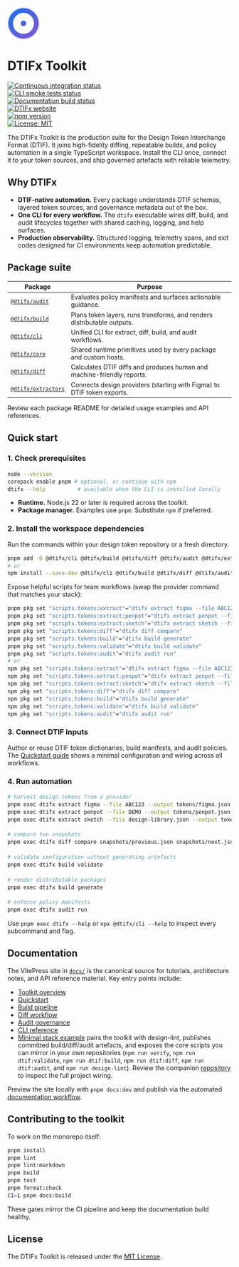<!-- markdownlint-disable MD041 -->
<!-- markdownlint-disable MD033 -->
<div align="left">
  <a href="https://dtifx.lapidist.net" target="_blank" rel="noopener">
    <img src="docs/public/logo.svg" alt="DTIFx logomark" width="72" height="72" />
  </a>
</div>
<h1>DTIFx Toolkit</h1>
<!-- markdownlint-enable MD041 -->

[![Continuous integration status][ci-badge]][ci-workflow]\
[![CLI smoke tests status][cli-smoke-badge]][cli-smoke-workflow]\
[![Documentation build status][docs-badge]][docs-workflow]\
[![DTIFx website][site-badge]][site-link]\
[![npm version][npm-badge]][npm-link]\
[![License: MIT][license-badge]][license-link]

<!-- markdownlint-enable MD033 -->

[ci-badge]: https://github.com/bylapidist/dtifx/actions/workflows/ci.yml/badge.svg?branch=main
[ci-workflow]: https://github.com/bylapidist/dtifx/actions/workflows/ci.yml
[cli-smoke-badge]:
  https://github.com/bylapidist/dtifx/actions/workflows/cli-smoke.yml/badge.svg?branch=main
[cli-smoke-workflow]: https://github.com/bylapidist/dtifx/actions/workflows/cli-smoke.yml
[docs-badge]: https://github.com/bylapidist/dtifx/actions/workflows/docs.yml/badge.svg?branch=main
[docs-workflow]: https://github.com/bylapidist/dtifx/actions/workflows/docs.yml
[site-badge]:
  https://img.shields.io/badge/website-dtifx.lapidist.net-1d4ed8?logo=vercel&logoColor=white
[site-link]: https://dtifx.lapidist.net
[npm-badge]: https://img.shields.io/npm/v/%40dtifx%2Fcli
[npm-link]: https://www.npmjs.com/package/@dtifx/cli
[license-badge]: https://img.shields.io/github/license/bylapidist/dtifx
[license-link]: LICENSE

The DTIFx Toolkit is the production suite for the Design Token Interchange Format (DTIF). It joins
high-fidelity diffing, repeatable builds, and policy automation in a single TypeScript workspace.
Install the CLI once, connect it to your token sources, and ship governed artefacts with reliable
telemetry.

## Why DTIFx

- **DTIF-native automation.** Every package understands DTIF schemas, layered token sources, and
  governance metadata out of the box.
- **One CLI for every workflow.** The `dtifx` executable wires diff, build, and audit lifecycles
  together with shared caching, logging, and help surfaces.
- **Production observability.** Structured logging, telemetry spans, and exit codes designed for CI
  environments keep automation predictable.

## Package suite

| Package                                    | Purpose                                                                 |
| ------------------------------------------ | ----------------------------------------------------------------------- |
| [`@dtifx/audit`](packages/audit)           | Evaluates policy manifests and surfaces actionable guidance.            |
| [`@dtifx/build`](packages/build)           | Plans token layers, runs transforms, and renders distributable outputs. |
| [`@dtifx/cli`](packages/cli)               | Unified CLI for extract, diff, build, and audit workflows.              |
| [`@dtifx/core`](packages/core)             | Shared runtime primitives used by every package and custom hosts.       |
| [`@dtifx/diff`](packages/diff)             | Calculates DTIF diffs and produces human and machine-friendly reports.  |
| [`@dtifx/extractors`](packages/extractors) | Connects design providers (starting with Figma) to DTIF token exports.  |

Review each package README for detailed usage examples and API references.

## Quick start

### 1. Check prerequisites

```bash
node --version
corepack enable pnpm # optional, or continue with npm
dtifx --help          # available when the CLI is installed locally
```

- **Runtime.** Node.js 22 or later is required across the toolkit.
- **Package manager.** Examples use `pnpm`. Substitute `npm` if preferred.

### 2. Install the workspace dependencies

Run the commands within your design token repository or a fresh directory.

```bash
pnpm add -D @dtifx/cli @dtifx/build @dtifx/diff @dtifx/audit @dtifx/extractors
# or
npm install --save-dev @dtifx/cli @dtifx/build @dtifx/diff @dtifx/audit @dtifx/extractors
```

Expose helpful scripts for team workflows (swap the provider command that matches your stack):

```bash
pnpm pkg set "scripts.tokens:extract"="dtifx extract figma --file ABC123 --output tokens/figma.json"
pnpm pkg set "scripts.tokens:extract:penpot"="dtifx extract penpot --file DEMO --output tokens/penpot.json"
pnpm pkg set "scripts.tokens:extract:sketch"="dtifx extract sketch --file design-library.json --output tokens/sketch.json"
pnpm pkg set "scripts.tokens:diff"="dtifx diff compare"
pnpm pkg set "scripts.tokens:build"="dtifx build generate"
pnpm pkg set "scripts.tokens:validate"="dtifx build validate"
pnpm pkg set "scripts.tokens:audit"="dtifx audit run"
# or
npm pkg set "scripts.tokens:extract"="dtifx extract figma --file ABC123 --output tokens/figma.json"
npm pkg set "scripts.tokens:extract:penpot"="dtifx extract penpot --file DEMO --output tokens/penpot.json"
npm pkg set "scripts.tokens:extract:sketch"="dtifx extract sketch --file design-library.json --output tokens/sketch.json"
npm pkg set "scripts.tokens:diff"="dtifx diff compare"
npm pkg set "scripts.tokens:build"="dtifx build generate"
npm pkg set "scripts.tokens:validate"="dtifx build validate"
npm pkg set "scripts.tokens:audit"="dtifx audit run"
```

### 3. Connect DTIF inputs

Author or reuse DTIF token dictionaries, build manifests, and audit policies. The
[Quickstart guide](docs/guides/getting-started.md) shows a minimal configuration and wiring across
all workflows.

### 4. Run automation

```bash
# harvest design tokens from a provider
pnpm exec dtifx extract figma --file ABC123 --output tokens/figma.json
pnpm exec dtifx extract penpot --file DEMO --output tokens/penpot.json
pnpm exec dtifx extract sketch --file design-library.json --output tokens/sketch.json

# compare two snapshots
pnpm exec dtifx diff compare snapshots/previous.json snapshots/next.json

# validate configuration without generating artefacts
pnpm exec dtifx build validate

# render distributable packages
pnpm exec dtifx build generate

# enforce policy manifests
pnpm exec dtifx audit run
```

Use `pnpm exec dtifx --help` or `npx @dtifx/cli --help` to inspect every subcommand and flag.

## Documentation

The VitePress site in [`docs/`](docs) is the canonical source for tutorials, architecture notes, and
API reference material. Key entry points include:

- [Toolkit overview](docs/overview/index.md)
- [Quickstart](docs/guides/getting-started.md)
- [Build pipeline](docs/guides/build-pipeline.md)
- [Diff workflow](docs/guides/diff-workflow.md)
- [Audit governance](docs/guides/audit-governance.md)
- [CLI reference](docs/reference/cli.md)
- [Minimal stack example](docs/examples/minimal-stack.md) pairs the toolkit with design-lint,
  publishes committed build/diff/audit artefacts, and exposes the core scripts you can mirror in
  your own repositories (`npm run verify`, `npm run dtif:validate`, `npm run dtif:build`,
  `npm run dtif:diff`, `npm run dtif:audit`, and `npm run design-lint`). Review the companion
  [repository](https://github.com/bylapidist/dtifx-example) to inspect the full project wiring.

Preview the site locally with `pnpm docs:dev` and publish via the automated
[documentation workflow](https://github.com/bylapidist/dtifx/actions/workflows/docs.yml).

## Contributing to the toolkit

To work on the monorepo itself:

```bash
pnpm install
pnpm lint
pnpm lint:markdown
pnpm build
pnpm test
pnpm format:check
CI=1 pnpm docs:build
```

These gates mirror the CI pipeline and keep the documentation build healthy.

## License

The DTIFx Toolkit is released under the [MIT License](LICENSE).
